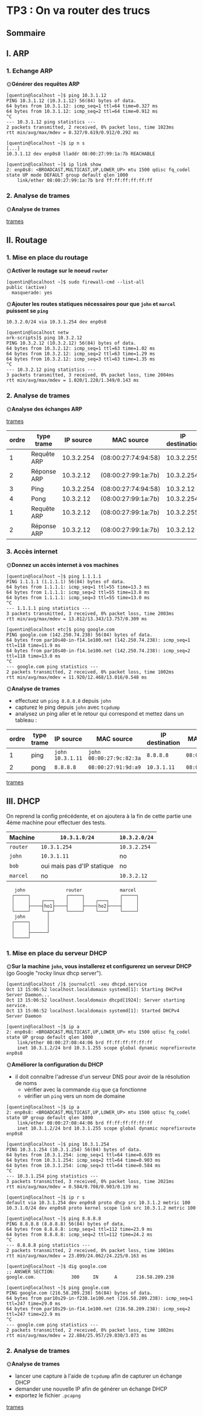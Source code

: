# TP3 : On va router des trucs

## Sommaire
## I. ARP

### 1. Echange ARP

🌞**Générer des requêtes ARP**
````
[quentin@localhost ~]$ ping 10.3.1.12
PING 10.3.1.12 (10.3.1.12) 56(84) bytes of data.
64 bytes from 10.3.1.12: icmp_seq=1 ttl=64 time=0.327 ms
64 bytes from 10.3.1.12: icmp_seq=2 ttl=64 time=0.912 ms
^C
--- 10.3.1.12 ping statistics ---
2 packets transmitted, 2 received, 0% packet loss, time 1023ms
rtt min/avg/max/mdev = 0.327/0.619/0.912/0.292 ms
````
````
[quentin@localhost ~]$ ip n s
[...]
10.3.1.12 dev enp0s8 lladdr 08:00:27:99:1a:7b REACHABLE
````
````
[quentin@localhost ~]$ ip link show
2: enp0s8: <BROADCAST,MULTICAST,UP,LOWER_UP> mtu 1500 qdisc fq_codel state UP mode DEFAULT group default qlen 1000
    link/ether 08:00:27:99:1a:7b brd ff:ff:ff:ff:ff:ff
````
### 2. Analyse de trames

🌞**Analyse de trames**

[trames](./dossier_photo/trames_arp3.pcapng)

## II. Routage

### 1. Mise en place du routage

🌞**Activer le routage sur le noeud `router`**
````
[quentin@localhost ~]$ sudo firewall-cmd --list-all
public (active)
  masquerade: yes
````

🌞**Ajouter les routes statiques nécessaires pour que `john` et `marcel` puissent se `ping`**

````
10.3.2.0/24 via 10.3.1.254 dev enp0s8
````
````
[quentin@localhost netw
ork-scripts]$ ping 10.3.2.12
PING 10.3.2.12 (10.3.2.12) 56(84) bytes of data.
64 bytes from 10.3.2.12: icmp_seq=1 ttl=63 time=1.02 ms
64 bytes from 10.3.2.12: icmp_seq=2 ttl=63 time=1.29 ms
64 bytes from 10.3.2.12: icmp_seq=3 ttl=63 time=1.35 ms
^C
--- 10.3.2.12 ping statistics ---
3 packets transmitted, 3 received, 0% packet loss, time 2004ms
rtt min/avg/max/mdev = 1.020/1.220/1.349/0.143 ms
````


### 2. Analyse de trames

🌞**Analyse des échanges ARP**

[trames](./dossier_photo/trames_ping_tp3.pcapng)


| ordre | type trame  | IP source | MAC source              | IP destination | MAC destination              |
|-------|-------------|-----------|-------------------------|----------------|------------------------------|
| 1     | Requête ARP | 10.3.2.254| (08:00:27:74:94:58)     | 10.3.2.255     | Broadcast `FF:FF:FF:FF:FF:FF`|
| 2     | Réponse ARP | 10.3.2.12 | (08:00:27:99:1a:7b)     | 10.3.2.254     | (08:00:27:74:94:58)          |
| 3     | Ping        | 10.3.2.254| (08:00:27:74:94:58)     | 10.3.2.12      | (08:00:27:99:1a:7b)          |
| 4     | Pong        | 10.3.2.12 | (08:00:27:99:1a:7b)     | 10.3.2.254     | (08:00:27:74:94:58)          |
| 1     | Requête ARP | 10.3.2.12 | (08:00:27:99:1a:7b)     | 10.3.2.255     | Broadcast `FF:FF:FF:FF:FF:FF`|
| 2     | Réponse ARP | 10.3.2.12 | (08:00:27:99:1a:7b)     | 10.3.2.12      | (08:00:27:99:1a:7b)          |

### 3. Accès internet

🌞**Donnez un accès internet à vos machines**
````
[quentin@localhost ~]$ ping 1.1.1.1
PING 1.1.1.1 (1.1.1.1) 56(84) bytes of data.
64 bytes from 1.1.1.1: icmp_seq=1 ttl=55 time=13.3 ms
64 bytes from 1.1.1.1: icmp_seq=2 ttl=55 time=13.8 ms
64 bytes from 1.1.1.1: icmp_seq=3 ttl=55 time=13.0 ms
^C
--- 1.1.1.1 ping statistics ---
3 packets transmitted, 3 received, 0% packet loss, time 2003ms
rtt min/avg/max/mdev = 13.012/13.343/13.757/0.309 ms
````
````
[quentin@localhost etc]$ ping google.com
PING google.com (142.250.74.238) 56(84) bytes of data.
64 bytes from par10s40-in-f14.1e100.net (142.250.74.238): icmp_seq=1 ttl=118 time=11.9 ms
64 bytes from par10s40-in-f14.1e100.net (142.250.74.238): icmp_seq=2 ttl=118 time=13.0 ms
^C
--- google.com ping statistics ---
2 packets transmitted, 2 received, 0% packet loss, time 1002ms
rtt min/avg/max/mdev = 11.920/12.468/13.016/0.548 ms
````
🌞**Analyse de trames**

- effectuez un `ping 8.8.8.8` depuis `john`
- capturez le ping depuis `john` avec `tcpdump`
- analysez un ping aller et le retour qui correspond et mettez dans un tableau :

| ordre | type trame | IP source          | MAC source                | IP destination | MAC destination    |     
|-------|------------|--------------------|---------------------------|----------------|--------------------|
| 1     | ping       | `john` `10.3.1.11` | `john` `08:00:27:9c:82:3a`| `8.8.8.8`      | `08:00:27:91:9d:a9`|
| 2     | pong       | `8.8.8.8`          | `08:00:27:91:9d:a9`       | `10.3.1.11`    | `08:00:27:9c:82:3a`|

[trames](dossier_photo/trames_ping_8.8.8.8.pcapng)

## III. DHCP

On reprend la config précédente, et on ajoutera à la fin de cette partie une 4ème machine pour effectuer des tests.

| Machine  | `10.3.1.0/24`              | `10.3.2.0/24` |
|----------|----------------------------|---------------|
| `router` | `10.3.1.254`               | `10.3.2.254`  |
| `john`   | `10.3.1.11`                | no            |
| `bob`    | oui mais pas d'IP statique | no            |
| `marcel` | no                         | `10.3.2.12`   |

```schema
   john               router              marcel
  ┌─────┐             ┌─────┐             ┌─────┐
  │     │    ┌───┐    │     │    ┌───┐    │     │
  │     ├────┤ho1├────┤     ├────┤ho2├────┤     │
  └─────┘    └─┬─┘    └─────┘    └───┘    └─────┘
   john        │
  ┌─────┐      │
  │     │      │
  │     ├──────┘
  └─────┘
```

### 1. Mise en place du serveur DHCP

🌞**Sur la machine `john`, vous installerez et configurerez un serveur DHCP** (go Google "rocky linux dhcp server").

````
[quentin@localhost /]$ journalctl -xeu dhcpd.service
Oct 13 15:06:52 localhost.localdomain systemd[1]: Starting DHCPv4 Server Daemon...
Oct 13 15:06:52 localhost.localdomain dhcpd[1924]: Server starting service.
Oct 13 15:06:52 localhost.localdomain systemd[1]: Started DHCPv4 Server Daemon
````
````
[quentin@localhost ~]$ ip a
2: enp0s8: <BROADCAST,MULTICAST,UP,LOWER_UP> mtu 1500 qdisc fq_codel state UP group default qlen 1000
    link/ether 08:00:27:08:44:06 brd ff:ff:ff:ff:ff:ff
    inet 10.3.1.2/24 brd 10.3.1.255 scope global dynamic noprefixroute enp0s8
````
🌞**Améliorer la configuration du DHCP**
  - il doit connaître l'adresse d'un serveur DNS pour avoir de la résolution de noms
    - vérifier avec la commande `dig` que ça fonctionne
    - vérifier un `ping` vers un nom de domaine
````
[quentin@localhost ~]$ ip a
2: enp0s8: <BROADCAST,MULTICAST,UP,LOWER_UP> mtu 1500 qdisc fq_codel state UP group default qlen 1000
    link/ether 08:00:27:08:44:06 brd ff:ff:ff:ff:ff:ff
    inet 10.3.1.2/24 brd 10.3.1.255 scope global dynamic noprefixroute enp0s8
````
````
[quentin@localhost ~]$ ping 10.3.1.254
PING 10.3.1.254 (10.3.1.254) 56(84) bytes of data.
64 bytes from 10.3.1.254: icmp_seq=1 ttl=64 time=0.639 ms
64 bytes from 10.3.1.254: icmp_seq=2 ttl=64 time=0.903 ms
64 bytes from 10.3.1.254: icmp_seq=3 ttl=64 time=0.584 ms
^C
--- 10.3.1.254 ping statistics ---
3 packets transmitted, 3 received, 0% packet loss, time 2021ms
rtt min/avg/max/mdev = 0.584/0.708/0.903/0.139 ms
````
````
[quentin@localhost ~]$ ip r s
default via 10.3.1.254 dev enp0s8 proto dhcp src 10.3.1.2 metric 100
10.3.1.0/24 dev enp0s8 proto kernel scope link src 10.3.1.2 metric 100
````
````
[quentin@localhost ~]$ ping 8.8.8.8
PING 8.8.8.8 (8.8.8.8) 56(84) bytes of data.
64 bytes from 8.8.8.8: icmp_seq=1 ttl=112 time=23.9 ms
64 bytes from 8.8.8.8: icmp_seq=2 ttl=112 time=24.2 ms
^C
--- 8.8.8.8 ping statistics ---
2 packets transmitted, 2 received, 0% packet loss, time 1001ms
rtt min/avg/max/mdev = 23.899/24.062/24.225/0.163 ms
````
````
[quentin@localhost ~]$ dig google.com
;; ANSWER SECTION:
google.com.             300     IN      A       216.58.209.238
````
````
[quentin@localhost ~]$ ping google.com
PING google.com (216.58.209.238) 56(84) bytes of data.
64 bytes from par10s29-in-f238.1e100.net (216.58.209.238): icmp_seq=1 ttl=247 time=29.0 ms
64 bytes from par10s29-in-f14.1e100.net (216.58.209.238): icmp_seq=2 ttl=247 time=22.9 ms
^C
--- google.com ping statistics ---
2 packets transmitted, 2 received, 0% packet loss, time 1002ms
rtt min/avg/max/mdev = 22.884/25.957/29.030/3.073 ms
````

### 2. Analyse de trames

🌞**Analyse de trames**

- lancer une capture à l'aide de `tcpdump` afin de capturer un échange DHCP
- demander une nouvelle IP afin de générer un échange DHCP
- exportez le fichier `.pcapng`

[trames](trames_dhcp_tp3.pcapng)